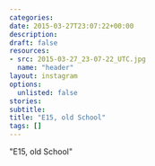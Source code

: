 ```yaml
---
categories:
date: 2015-03-27T23:07:22+00:00
description:
draft: false
resources:
- src: 2015-03-27_23-07-22_UTC.jpg
  name: "header"
layout: instagram
options:
  unlisted: false
stories:
subtitle:
title: "E15, old School"
tags: []
---
```


"E15, old School"
